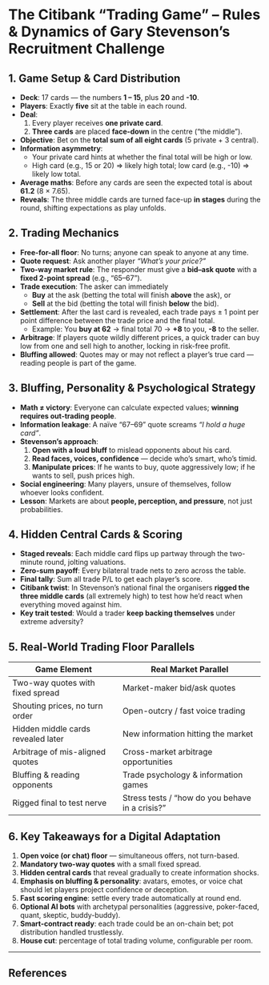 # The Citibank “Trading Game” – Rules & Dynamics of Gary Stevenson’s Recruitment Challenge

## 1. Game Setup & Card Distribution  

- **Deck**: 17 cards — the numbers **1 – 15**, plus **20** and **-10**.  
- **Players**: Exactly **five** sit at the table in each round.  
- **Deal**:  
  1. Every player receives **one private card**.  
  2. **Three cards** are placed **face-down** in the centre (“the middle”).  
- **Objective**: Bet on the **total sum of all eight cards** (5 private + 3 central).  
- **Information asymmetry**:  
  - Your private card hints at whether the final total will be high or low.  
  - High card (e.g., 15 or 20) ⇒ likely high total; low card (e.g., -10) ⇒ likely low total.  
- **Average maths**: Before any cards are seen the expected total is about **61.2** (8 × 7.65).  
- **Reveals**: The three middle cards are turned face-up **in stages** during the round, shifting expectations as play unfolds.

## 2. Trading Mechanics  

- **Free-for-all floor**: No turns; anyone can speak to anyone at any time.  
- **Quote request**: Ask another player *“What’s your price?”*  
- **Two-way market rule**: The responder must give a **bid–ask quote** with a **fixed 2-point spread** (e.g., “65–67”).  
- **Trade execution**: The asker can immediately  
  - **Buy** at the ask (betting the total will finish **above** the ask), or  
  - **Sell** at the bid (betting the total will finish **below** the bid).  
- **Settlement**: After the last card is revealed, each trade pays ± 1 point per point difference between the trade price and the final total.  
  - Example: You **buy at 62** → final total 70 → **+8** to you, **-8** to the seller.  
- **Arbitrage**: If players quote wildly different prices, a quick trader can buy low from one and sell high to another, locking in risk-free profit.  
- **Bluffing allowed**: Quotes may or may not reflect a player’s true card — reading people is part of the game.

## 3. Bluffing, Personality & Psychological Strategy  

- **Math ≠ victory**: Everyone can calculate expected values; **winning requires out-trading people**.  
- **Information leakage**: A naïve “67–69” quote screams *“I hold a huge card”*.  
- **Stevenson’s approach**:  
  1. **Open with a loud bluff** to mislead opponents about his card.  
  2. **Read faces, voices, confidence** — decide who’s smart, who’s timid.  
  3. **Manipulate prices**: If he wants to buy, quote aggressively low; if he wants to sell, push prices high.  
- **Social engineering**: Many players, unsure of themselves, follow whoever looks confident.  
- **Lesson**: Markets are about **people, perception, and pressure**, not just probabilities.

## 4. Hidden Central Cards & Scoring  

- **Staged reveals**: Each middle card flips up partway through the two-minute round, jolting valuations.  
- **Zero-sum payoff**: Every bilateral trade nets to zero across the table.  
- **Final tally**: Sum all trade P/L to get each player’s score.  
- **Citibank twist**: In Stevenson’s national final the organisers **rigged the three middle cards** (all extremely high) to test how he’d react when everything moved against him.  
- **Key trait tested**: Would a trader **keep backing themselves** under extreme adversity?

## 5. Real-World Trading Floor Parallels  

| Game Element | Real Market Parallel |
|--------------|---------------------|
| Two-way quotes with fixed spread | Market-maker bid/ask quotes |
| Shouting prices, no turn order | Open-outcry / fast voice trading |
| Hidden middle cards revealed later | New information hitting the market |
| Arbitrage of mis-aligned quotes | Cross-market arbitrage opportunities |
| Bluffing & reading opponents | Trade psychology & information games |
| Rigged final to test nerve | Stress tests / “how do you behave in a crisis?” |

## 6. Key Takeaways for a Digital Adaptation  

1. **Open voice (or chat) floor** — simultaneous offers, not turn-based.  
2. **Mandatory two-way quotes** with a small fixed spread.  
3. **Hidden central cards** that reveal gradually to create information shocks.  
4. **Emphasis on bluffing & personality**: avatars, emotes, or voice chat should let players project confidence or deception.  
5. **Fast scoring engine**: settle every trade automatically at round end.  
6. **Optional AI bots** with archetypal personalities (aggressive, poker-faced, quant, skeptic, buddy-buddy).  
7. **Smart-contract ready**: each trade could be an on-chain bet; pot distribution handled trustlessly.  
8. **House cut**: percentage of total trading volume, configurable per room.

---

## References  

[^1]: Gary Stevenson, *The Trading Game: A Confession* (2024).  
[^2]: Stevenson interview excerpts on Citibank’s recruitment game (various podcasts, 2023-2024).  
[^3]: *New Statesman* review of *The Trading Game* (2024).  
[^4]: Medium/Blinkist summaries of Stevenson’s memoir (2024).

